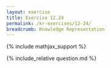 ```yaml
---
layout: exercise
title: Exercise 12.24
permalink: /kr-exercises/12-24/
breadcrumb: Knowledge Representation
---
```


{% include mathjax_support %}

<div><i class="arrow-up loader" data-chapter="kr-exercises" data-exercise="ex_24" data-rating="0"></i></div>
{% include_relative question.md %}
